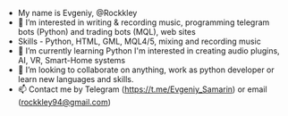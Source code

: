 - My name is Evgeniy, @Rockkley
- 👀 I’m interested in writing  & recording music, programming telegram bots (Python) and trading bots (MQL), web sites 
- Skills - Python, HTML, GML, MQL4/5, mixing and recording music
- 🌱 I’m currently learning Python
I'm interested in creating audio plugins, AI, VR, Smart-Home systems
- 💞️ I’m looking to collaborate on anything, work as python developer or learn new languages and skills. 
- 📫 Contact me by Telegram (https://t.me/Evgeniy_Samarin) or email (rockkley94@gmail.com)
